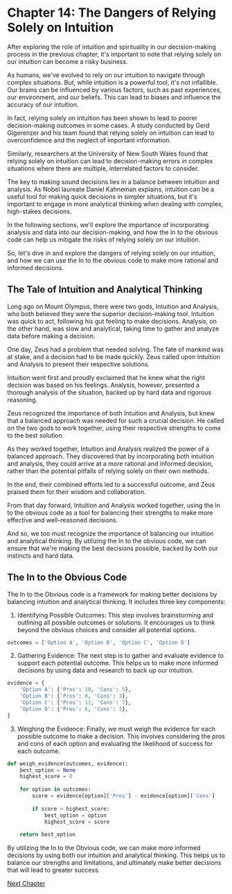 # Chapter 14: The Dangers of Relying Solely on Intuition

After exploring the role of intuition and spirituality in our decision-making process in the previous chapter, it's important to note that relying solely on our intuition can become a risky business. 

As humans, we've evolved to rely on our intuition to navigate through complex situations. But, while intuition is a powerful tool, it's not infallible. Our brains can be influenced by various factors, such as past experiences, our environment, and our beliefs. This can lead to biases and influence the accuracy of our intuition. 

In fact, relying solely on intuition has been shown to lead to poorer decision-making outcomes in some cases. A study conducted by Gerd Gigerenzer and his team found that relying solely on intuition can lead to overconfidence and the neglect of important information. 

Similarly, researchers at the University of New South Wales found that relying solely on intuition can lead to decision-making errors in complex situations where there are multiple, interrelated factors to consider. 

The key to making sound decisions lies in a balance between intuition and analysis. As Nobel laureate Daniel Kahneman explains, intuition can be a useful tool for making quick decisions in simpler situations, but it's important to engage in more analytical thinking when dealing with complex, high-stakes decisions. 

In the following sections, we'll explore the importance of incorporating analysis and data into our decision-making, and how the In to the obvious code can help us mitigate the risks of relying solely on our intuition. 

So, let's dive in and explore the dangers of relying solely on our intuition, and how we can use the In to the obvious code to make more rational and informed decisions.
## The Tale of Intuition and Analytical Thinking

Long ago on Mount Olympus, there were two gods, Intuition and Analysis, who both believed they were the superior decision-making tool. Intuition was quick to act, following his gut feeling to make decisions. Analysis, on the other hand, was slow and analytical, taking time to gather and analyze data before making a decision.

One day, Zeus had a problem that needed solving. The fate of mankind was at stake, and a decision had to be made quickly. Zeus called upon Intuition and Analysis to present their respective solutions.

Intuition went first and proudly exclaimed that he knew what the right decision was based on his feelings. Analysis, however, presented a thorough analysis of the situation, backed up by hard data and rigorous reasoning.

Zeus recognized the importance of both Intuition and Analysis, but knew that a balanced approach was needed for such a crucial decision. He called on the two gods to work together, using their respective strengths to come to the best solution. 

As they worked together, Intuition and Analysis realized the power of a balanced approach. They discovered that by incorporating both intuition and analysis, they could arrive at a more rational and informed decision, rather than the potential pitfalls of relying solely on their own methods.

In the end, their combined efforts led to a successful outcome, and Zeus praised them for their wisdom and collaboration.

From that day forward, Intuition and Analysis worked together, using the In to the obvious code as a tool for balancing their strengths to make more effective and well-reasoned decisions.

And so, we too must recognize the importance of balancing our intuition and analytical thinking. By utilizing the In to the obvious code, we can ensure that we're making the best decisions possible, backed by both our instincts and hard data.
## The In to the Obvious Code

The In to the Obvious code is a framework for making better decisions by balancing intuition and analytical thinking. It includes three key components: 

1. Identifying Possible Outcomes: This step involves brainstorming and outlining all possible outcomes or solutions. It encourages us to think beyond the obvious choices and consider all potential options.

```python
outcomes = ['Option A', 'Option B', 'Option C', 'Option D']
```

2. Gathering Evidence: The next step is to gather and evaluate evidence to support each potential outcome. This helps us to make more informed decisions by using data and research to back up our intuition.

```python
evidence = {
    'Option A': {'Pros': 10, 'Cons': 5},
    'Option B': {'Pros': 8, 'Cons': 3},
    'Option C': {'Pros': 12, 'Cons': 7},
    'Option D': {'Pros': 6, 'Cons': 1},
}
```

3. Weighing the Evidence: Finally, we must weigh the evidence for each possible outcome to make a decision. This involves considering the pros and cons of each option and evaluating the likelihood of success for each outcome.

```python
def weigh_evidence(outcomes, evidence):
    best_option = None
    highest_score = 0
    
    for option in outcomes:
        score = evidence[option]['Pros'] - evidence[option]['Cons']
        
        if score > highest_score:
            best_option = option
            highest_score = score
            
    return best_option
```

By utilizing the In to the Obvious code, we can make more informed decisions by using both our intuition and analytical thinking. This helps us to balance our strengths and limitations, and ultimately make better decisions that will lead to greater success.


[Next Chapter](15_Chapter15.md)